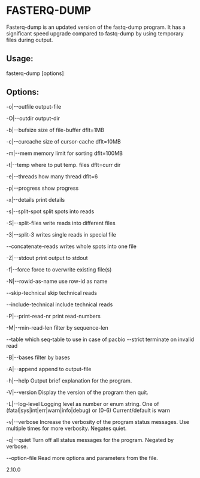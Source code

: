 # FASTERQ-DUMP

Fasterq-dump is an updated version of the fastq-dump program.  It has a significant speed upgrade compared to fastq-dump by using temporary files during output.

## Usage:
  fasterq-dump <path> [options]

## Options:
  -o|--outfile                     output-file
  
  -O|--outdir                      output-dir 
  
  -b|--bufsize                     size of file-buffer dflt=1MB 
  
  -c|--curcache                    size of cursor-cache dflt=10MB 
  
  -m|--mem                         memory limit for sorting dflt=100MB 
  
  -t|--temp                        where to put temp. files dflt=curr dir 
  
  -e|--threads                     how many thread dflt=6 
  
  -p|--progress                    show progress 
  
  -x|--details                     print details 
  
  -s|--split-spot                  split spots into reads 
  
  -S|--split-files                 write reads into different files 
  
  -3|--split-3                     writes single reads in special file 
  
  --concatenate-reads              writes whole spots into one file 
  
  -Z|--stdout                      print output to stdout 
  
  -f|--force                       force to overwrite existing file(s) 
  
  -N|--rowid-as-name               use row-id as name 
  
  --skip-technical                 skip technical reads 
  
  --include-technical              include technical reads 
  
  -P|--print-read-nr               print read-numbers 
  
  -M|--min-read-len                filter by sequence-len 
  
  --table                          which seq-table to use in case of pacbio 
  --strict                         terminate on invalid read 
  
  -B|--bases                       filter by bases 
  
  -A|--append                      append to output-file 
  
  -h|--help                        Output brief explanation for the program. 
  
  -V|--version                     Display the version of the program then 
                                   quit. 
                                   
  -L|--log-level <level>           Logging level as number or enum string. One 
                                   of (fatal|sys|int|err|warn|info|debug) or 
                                   (0-6) Current/default is warn 
  
  -v|--verbose                     Increase the verbosity of the program 
                                   status messages. Use multiple times for more 
                                   verbosity. Negates quiet. 
                                   
  -q|--quiet                       Turn off all status messages for the 
                                   program. Negated by verbose. 
                                     
  --option-file <file>             Read more options and parameters from the 
                                   file. 

2.10.0 
